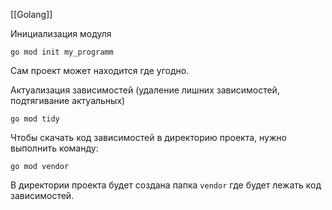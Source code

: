 [[Golang]]

Инициализация модуля
```shell
go mod init my_programm
```

Сам проект может находится где угодно.

Актуализация зависимостей (удаление лишних зависимостей, подтягивание актуальных)
```shell
go mod tidy
```

Чтобы скачать код зависимостей в директорию проекта, нужно выполнить команду:
```shell
go mod vendor
```
В директории проекта будет создана папка `vendor` где будет лежать код зависимостей.